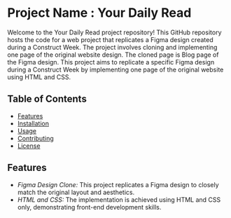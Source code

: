 # Project Name : Your Daily Read
Welcome to the Your Daily Read project repository! This GitHub repository hosts the code for a web project that replicates a Figma design created during a Construct Week. 
The project involves cloning and implementing one page of the original website design. 
The cloned page is Blog page of the Figma design.
This project aims to replicate a specific Figma design during a Construct Week by implementing one page of the original website using HTML and CSS.

## Table of Contents

- [Features](#features)
- [Installation](#installation)
- [Usage](#usage)
- [Contributing](#contributing)
- [License](#license)

## Features

- *Figma Design Clone:* This project replicates a Figma design to closely match the original layout and aesthetics.
- *HTML and CSS:* The implementation is achieved using HTML and CSS only, demonstrating front-end development skills.
